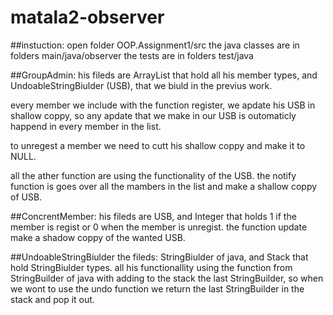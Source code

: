 ﻿# matala2-observer
##instuction:
open folder OOP.Assignment1/src
the java classes are in folders main/java/observer
the tests are in folders test/java

##GroupAdmin:
his fileds are ArrayList that hold all his member types, and UndoableStringBiulder (USB), that we biuld in the previus work.

every member we include with the function register, we apdate his USB in shallow coppy,  so any apdate that we make in our USB is outomaticly happend in every member in the list.

to unregest a member we need to cutt his shallow coppy and make it to NULL.

all the ather function are using the functionality of the USB.
the notify function is goes over all the mambers in the list and make a shallow coppy of USB.

##ConcrentMember:
his fileds are USB, and Integer that holds 1 if the member is regist or 0 when the member is unregist.
the function update make a shadow coppy of the wanted USB.

##UndoableStringBiulder
the fileds: StringBiulder of java, and Stack that hold StringBiulder types.
all his functionallity using the function from StringBuilder of java with adding to the stack the last StringBuilder, so when we wont to use the undo function we return the last StringBuilder in the stack and pop it out.

